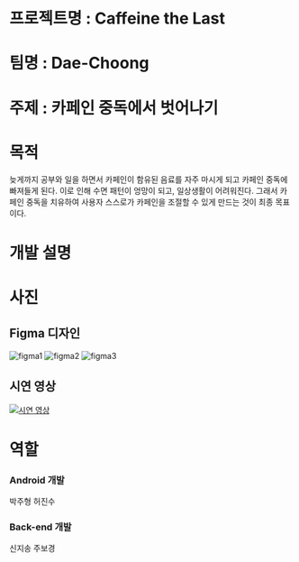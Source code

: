 # 프로젝트명 : Caffeine the Last

# 팀명 : Dae-Choong

# 주제 : 카페인 중독에서 벗어나기

# 목적
늦게까지 공부와 일을 하면서 카페인이 함유된 음료를 자주 마시게 되고 카페인 중독에 빠져들게 된다.
이로 인해 수면 패턴이 엉망이 되고, 일상생활이 어려워진다.
그래서 카페인 중독을 치유하여 사용자 스스로가 카페인을 조절할 수 있게 만드는 것이 최종 목표이다. 
# 개발 설명

# 사진
## Figma 디자인
![figma1](https://github.com/Haedal-Appdong-Hackathon/04_dae_choong/assets/82032792/86aa9afa-a7bc-4381-b252-8e486f09ce77)
![figma2](https://github.com/Haedal-Appdong-Hackathon/04_dae_choong/assets/82032792/963a92d8-67ed-4be3-923b-205102fea105)
![figma3](https://github.com/Haedal-Appdong-Hackathon/04_dae_choong/assets/82032792/a614e6dd-0312-48d4-b4e5-608434895153)

## 시연 영상
[![시연 영상]()](https://youtube.com/shorts/W_Ilg3-3xl0?feature=share)

# 역할
### Android 개발
박주형 허진수
### Back-end 개발
신지송 주보경
